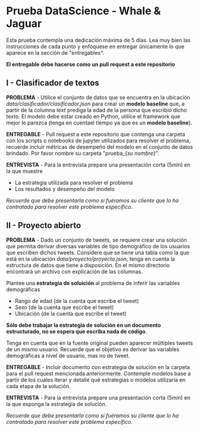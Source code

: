 # Prueba DataScience - Whale & Jaguar

Esta prueba contempla una dedicación máxima de 5 días. Lea muy bien las instrucciones de cada punto y enfóquese en entregar únicamente lo que aparece en la sección de "entregables".

**El entregable debe hacerse como un pull request a este repositorio**

## I - Clasificador de textos
**PROBLEMA** - Utilice el conjunto de datos que se encuentra en la ubicación _data/clasificador/clasificador.json_ para crear un **modelo baseline** que, a partir de la columna _text_ prediga la edad de la persona que escribió dicho texto. El modelo debe estar creado en Python, utilice el framework que mejor le parezca (tenga en cuentael tiempo ya que es un **modelo baseline**).

**ENTREGABLE** - Pull request a este repositorio que contenga una carpeta con los scripts o notebooks de jupyter utilizados para resolver el problema, recuerde incluir métricas de desempeño del modelo en el conjunto de datos brindado. Por favor nombre su carpeta "prueba_{_su nombre_}".

**ENTREVISTA** - Para la entrevista prepare una presentación corta (5min) en la que muestre 
- La estrategia utilizada para resolver el problema
- Los resultados y desempeño del modelo

_Recuerde que debe presentarla como si fuéramos su cliente que lo ha contratado para resolver este problema específico_.

## II - Proyecto abierto

**PROBLEMA** - Dado un conjunto de tweets, se requiere crear una solución que permita derivar diversas variables de tipo demográfico de los usuarios que escriben dichos tweets. Considere que se tiene una tabla como la que está en la ubicación  _data/proyecto/proyecto.json_, tenga en cuenta la estructura de datos que tiene a disposición. En el mismo directorio encontrará un archivo con explicación de las columnas.

Plantee una **estrategia de soluición** al problema de inferir las variables demográficas
- Rango de edad (de la cuenta que escribe el tweet)
- Sexo (de la cuenta que escribe el tweet)
- Ubicación (de la cuenta que escribe el tweet)

**Sólo debe trabajar la estrategia de solución en un documento estructurado, no se espera que escriba nada de código**.

Tenga en cuenta que en la fuente original pueden aparecer múltiples tweets de un mismo usuario. Recuerde que el objetivo es derivar las variables demográficas a nivel de usuario, mas no de tweet.

**ENTREGABLE** - Incluir documento con estrategia de solución en la carpeta para el pull request mencionada anteriormente. Contemple modelos base a partir de los cuales iterar y detalle qué estrategias o modelos utilizaría en cada etapa de la solución.

**ENTREVISTA** - Para la entrevista prepare una presentación corta (5min) en la que exponga la estrategia de solución.

_Recuerde que debe presentarla como si fuéramos su cliente que lo ha contratado para resolver este problema específico_.
